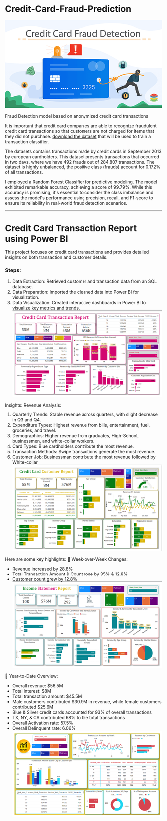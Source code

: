 # Credit-Card-Fraud-Prediction

![alt text](https://github.com/Aayush-Basnet/Credit-Card-Fraud-Prediction/blob/17baf1023e1b30cc655cbb2023d11d57ac8311f7/image.png)

Fraud Detection model based on anonymized credit card transactions

It is important that credit card companies are able to recognize fraudulent credit card transactions so that customers are not charged for items that they did not purchase.
[download the dataset](https://www.kaggle.com/datasets/mlg-ulb/creditcardfraud?resource=download) that will be used to train a transaction classifier.

The datasets contains transactions made by credit cards in September 2013 by european cardholders. This dataset presents transactions that occurred in two days, where we have 492 frauds out of 284,807 transactions. The dataset is highly unbalanced, the positive class (frauds) account for 0.172% of all transactions.

I employed a Random Forest Classifier for predictive modeling. The model exhibited remarkable accuracy, achieving a score of 99.79%.  While this accuracy is promising, it's essential to consider the class imbalance and assess the model's performance using precision, recall, and F1-score to ensure its reliability in real-world fraud detection scenarios.


---------------------------------------------------------------------------------------------------------------------------------------------------------------------------------

# Credit Card Transaction Report using Power BI

This project focuses on credit card transactions and provides detailed insights on both transaction and customer details.

### Steps: 
1. Data Extraction: Retrieved customer and transaction data from an SQL database.
2. Data Preparation: Imported the cleaned data into Power BI for visualization.
3. Data Visualization: Created interactive dashboards in Power BI to visualize key metrics and trends.
![alt text](https://github.com/Aayush-Basnet/Credit-Card-Fraud-Prediction/blob/1f14b78a51de9be75c1567f3d48f46803a8b8902/Credit%20Card%20Transaction%20Report/Trasnaction-Home%20Report.png)

Insights:
Revenue Analysis:
1. Quarterly Trends: Stable revenue across quarters, with slight decrease in Q3 and Q4.
2. Expenditure Types: Highest revenue from bills, entertainment, fuel, groceries, and travel.
3. Demographics: Higher revenue from graduates, High-School, businessmen, and white-collar workers.
4. Card Types: Blue cardholders contribute the most revenue.
5. Transaction Methods: Swipe transactions generate the most revenue.
6. Customer Job: Businessman contribute the most revenue followed by White-collar
![alt text](https://github.com/Aayush-Basnet/Credit-Card-Fraud-Prediction/blob/1f14b78a51de9be75c1567f3d48f46803a8b8902/Credit%20Card%20Transaction%20Report/Customer%20Report.png)

Here are some key highlights:
🔹 Week-over-Week Changes:
- Revenue increased by 28.8%
- Total Transaction Amount & Count rose by 35% & 12.8%
- Customer count grew by 12.8%
![alt text](https://github.com/Aayush-Basnet/Credit-Card-Fraud-Prediction/blob/e5b575b5acced30860811dc338538571178dab8b/Credit%20Card%20Transaction%20Report/Income%20Report.png)

🔹 Year-to-Date Overview:
- Overall revenue: $56.5M
- Total interest: $8M
- Total transaction amount: $45.5M
- Male customers contributed $30.9M in revenue, while female customers contributed $25.6M
- Blue & Silver credit cards accounted for 93% of overall transactions
- TX, NY, & CA contributed 68% to the total transactions
- Overall Activation rate: 57.5%
- Overall Delinquent rate: 6.06%
![alt text](https://github.com/Aayush-Basnet/Credit-Card-Fraud-Prediction/blob/1f14b78a51de9be75c1567f3d48f46803a8b8902/Credit%20Card%20Transaction%20Report/Customer%20Details%20Report.png)
